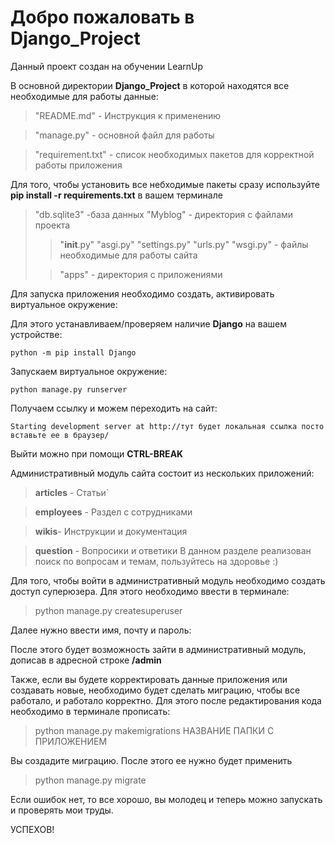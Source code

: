 Добро пожаловать в Django_Project
==========================================
Данный проект создан на обучении LearnUp

В основной директории **Django_Project** в которой находятся все необходимые для работы данные:
>"README.md" - Инструкция к применению

>"manage.py" - основной файл для работы

>"requirement.txt" - список необходимых пакетов для корректной работы приложения

Для того, чтобы установить все небходимые пакеты сразу используйте **pip install -r requirements.txt**
в вашем терминале

>"db.sqlite3" -база данных
>"Myblog" - директория с файлами проекта
>> "__init__.py"
>> "asgi.py"
>> "settings.py"
>> "urls.py"
>> "wsgi.py" - файлы необходимые для работы сайта
> 
>> "apps" - директория с приложениями

Для запуска приложения необходимо создать, активировать виртуальное окружение:

Для этого устанавливаем/проверяем наличие **Django** на вашем устройстве:

    python -m pip install Django

Запускаем виртуальное окружение:

    python manage.py runserver

Получаем ссылку и можем переходить на сайт:

    Starting development server at http://тут будет локальная ссылка посто вставьте ее в браузер/

Выйти можно при помощи **CTRL-BREAK** 

Административный модуль сайта состоит из нескольких приложений:
>**articles** - Статьи`

>**employees** - Раздел с сотрудниками

>**wikis**- Инструкции и документация

>**question** - Вопросики и ответики
В данном разделе реализован поиск по вопросам и темам, пользуйтесь на здоровье :)

Для того, чтобы войти в административный модуль необходимо создать доступ суперюзера. Для этого необходимо ввести в терминале:
>python manage.py createsuperuser

Далее нужно ввести имя, почту и пароль:

После этого будет возможность зайти в административный модуль, дописав в адресной строке **/admin**

Также, если вы будете корректировать данные приложения или создавать новые, необходимо будет сделать миграцию, чтобы все работало, и работало корректно.
Для этого после редактирования кода необходимо в терминале прописать:
> python manage.py makemigrations НАЗВАНИЕ ПАПКИ С ПРИЛОЖЕНИЕМ

Вы создадите миграцию. После этого ее нужно будет применить
> python manage.py migrate

Если ошибок нет, то все хорошо, вы молодец и теперь можно запускать и проверять мои труды.

УСПЕХОВ!













